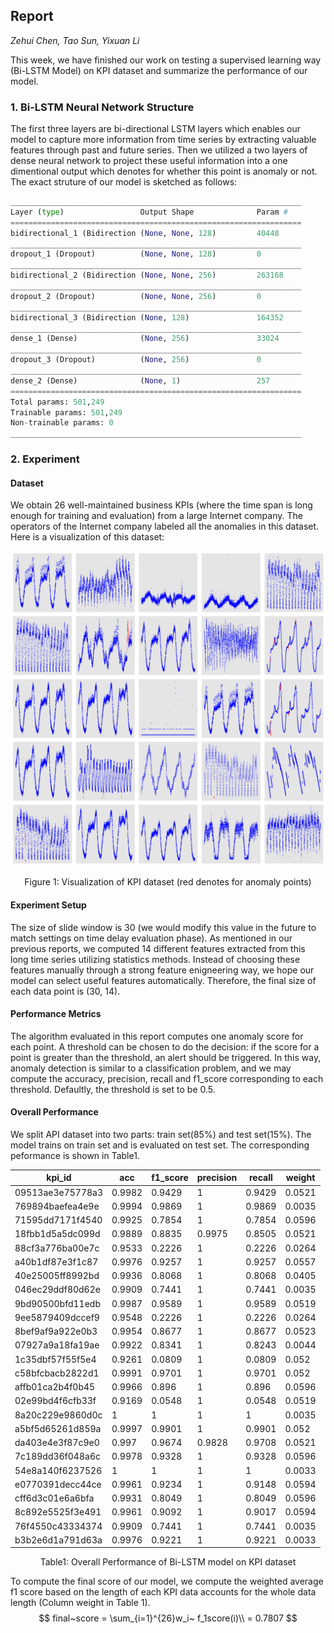 ## Report

*Zehui Chen, Tao Sun, Yixuan Li*

This week, we have finished our work on testing a supervised learning way (Bi-LSTM Model) on KPI dataset and summarize the performance of our model. 

### 1. Bi-LSTM Neural Network Structure

The first three layers are bi-directional LSTM layers which enables our model to capture more information from time series by extracting valuable features through past and future series. Then we utilized a two layers of dense neural network to project these useful information into a one dimentional output which denotes for whether this point is anomaly or not. The exact struture of our model is sketched as follows:

```Python
_________________________________________________________________
Layer (type)                 Output Shape              Param #   
=================================================================
bidirectional_1 (Bidirection (None, None, 128)         40448     
_________________________________________________________________
dropout_1 (Dropout)          (None, None, 128)         0         
_________________________________________________________________
bidirectional_2 (Bidirection (None, None, 256)         263168    
_________________________________________________________________
dropout_2 (Dropout)          (None, None, 256)         0         
_________________________________________________________________
bidirectional_3 (Bidirection (None, 128)               164352    
_________________________________________________________________
dense_1 (Dense)              (None, 256)               33024     
_________________________________________________________________
dropout_3 (Dropout)          (None, 256)               0         
_________________________________________________________________
dense_2 (Dense)              (None, 1)                 257       
=================================================================
Total params: 501,249
Trainable params: 501,249
Non-trainable params: 0
_________________________________________________________________
```

### 2. Experiment

#### Dataset

We obtain 26 well-maintained business KPIs (where the time span is long enough for training and evaluation) from a large Internet company. The operators of the Internet company labeled all the anomalies in this dataset. Here is a visualization of this dataset:

![all](fig/all.png)

<center>Figure 1: Visualization of KPI dataset (red denotes for anomaly points)</center>

#### Experiment Setup

The size of slide window is 30 (we would modify this value in the future to match settings on time delay evaluation phase). As mentioned in our previous reports, we computed 14 different features extracted from this long time series utilizing statistics methods. Instead of choosing these features manually through a strong feature enigneering way, we hope our model can select useful features automatically. Therefore, the final size of each data point is (30, 14). 

#### Performance Metrics

The algorithm evaluated in this report computes one anomaly score for each point. A threshold can be chosen to do the decision: if the score for a point is greater than the threshold, an alert should be triggered. In this way, anomaly detection is similar to a classification problem, and we may compute the accuracy, precision, recall and f1_score corresponding to each threshold. Defaultly, the threshold is set to be 0.5.

#### Overall Performance

We split API dataset into two parts: train set(85%) and test set(15%). The model trains on train set and is evaluated on test set. The corresponding peformance is shown in Table1.

| kpi_id           | acc    | f1_score | precision | recall | weight |
| ---------------- | ------ | -------- | --------- | ------ | ------ |
| 09513ae3e75778a3 | 0.9982 | 0.9429   | 1         | 0.9429 | 0.0521 |
| 769894baefea4e9e | 0.9994 | 0.9869   | 1         | 0.9869 | 0.0035 |
| 71595dd7171f4540 | 0.9925 | 0.7854   | 1         | 0.7854 | 0.0596 |
| 18fbb1d5a5dc099d | 0.9889 | 0.8835   | 0.9975    | 0.8505 | 0.0521 |
| 88cf3a776ba00e7c | 0.9533 | 0.2226   | 1         | 0.2226 | 0.0264 |
| a40b1df87e3f1c87 | 0.9976 | 0.9257   | 1         | 0.9257 | 0.0557 |
| 40e25005ff8992bd | 0.9936 | 0.8068   | 1         | 0.8068 | 0.0405 |
| 046ec29ddf80d62e | 0.9909 | 0.7441   | 1         | 0.7441 | 0.0035 |
| 9bd90500bfd11edb | 0.9987 | 0.9589   | 1         | 0.9589 | 0.0519 |
| 9ee5879409dccef9 | 0.9548 | 0.2226   | 1         | 0.2226 | 0.0264 |
| 8bef9af9a922e0b3 | 0.9954 | 0.8677   | 1         | 0.8677 | 0.0523 |
| 07927a9a18fa19ae | 0.9922 | 0.8341   | 1         | 0.8243 | 0.0044 |
| 1c35dbf57f55f5e4 | 0.9261 | 0.0809   | 1         | 0.0809 | 0.052  |
| c58bfcbacb2822d1 | 0.9991 | 0.9701   | 1         | 0.9701 | 0.052  |
| affb01ca2b4f0b45 | 0.9966 | 0.896    | 1         | 0.896  | 0.0596 |
| 02e99bd4f6cfb33f | 0.9169 | 0.0548   | 1         | 0.0548 | 0.0519 |
| 8a20c229e9860d0c | 1      | 1        | 1         | 1      | 0.0035 |
| a5bf5d65261d859a | 0.9997 | 0.9901   | 1         | 0.9901 | 0.052  |
| da403e4e3f87c9e0 | 0.997  | 0.9674   | 0.9828    | 0.9708 | 0.0521 |
| 7c189dd36f048a6c | 0.9978 | 0.9328   | 1         | 0.9328 | 0.0596 |
| 54e8a140f6237526 | 1      | 1        | 1         | 1      | 0.0033 |
| e0770391decc44ce | 0.9961 | 0.9234   | 1         | 0.9148 | 0.0594 |
| cff6d3c01e6a6bfa | 0.9931 | 0.8049   | 1         | 0.8049 | 0.0596 |
| 8c892e5525f3e491 | 0.9961 | 0.9092   | 1         | 0.9017 | 0.0594 |
| 76f4550c43334374 | 0.9909 | 0.7441   | 1         | 0.7441 | 0.0035 |
| b3b2e6d1a791d63a | 0.9976 | 0.9221   | 1         | 0.9221 | 0.0033 |

<center>Table1: Overall Performance of Bi-LSTM model on KPI dataset</center>

To compute the final score of our model, we compute the weighted average f1 score based on the length of each KPI data accounts for the whole data length (Column weight in Table 1). 
$$
final~score = \sum_{i=1}^{26}w_i~ f_1score(i)\\
= 0.7807
$$
